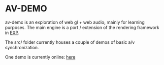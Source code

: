 # AV-DEMO

av-demo is an exploration of web gl + web audio, mainly for learning purposes. The main engine is a port / extension of the rendering framework in [EXP](https://github.com/nfagan/EXP).

The src/ folder currently houses a couple of demos of basic a/v synchronization.

One demo is currently online: [here](https://av-demo.herokuapp.com)
